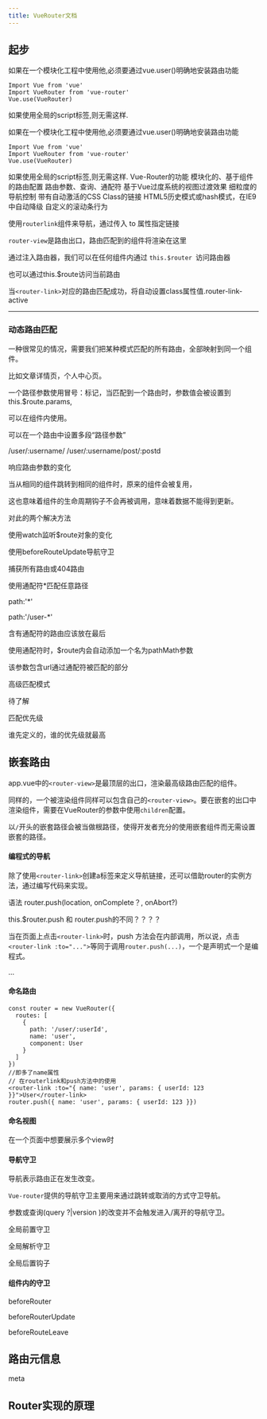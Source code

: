 ```yaml
---
title: VueRouter文档
---
```

## 起步

如果在一个模块化工程中使用他,必须要通过vue.user()明确地安装路由功能
```
Import Vue from 'vue'
Import VueRouter from 'vue-router'
Vue.use(VueRouter)
```
如果使用全局的script标签,则无需这样.

 

 如果在一个模块化工程中使用他,必须要通过vue.user()明确地安装路由功能

```
Import Vue from 'vue'
Import VueRouter from 'vue-router'
Vue.use(VueRouter)
```

如果使用全局的script标签,则无需这样.
Vue-Router的功能
模块化的、基于组件的路由配置
路由参数、查询、通配符
基于Vue过度系统的视图过渡效果
细粒度的导航控制
带有自动激活的CSS Class的链接
HTML5历史模式或hash模式，在IE9中自动降级
自定义的滚动条行为

 

使用`routerlink`组件来导航，通过传入 to 属性指定链接

`router-view`是路由出口，路由匹配到的组件将渲染在这里

 

通过注入路由器，我们可以在任何组件内通过 `this.$router `访问路由器

也可以通过this.$route访问当前路由

 

当`<router-link>`对应的路由匹配成功，将自动设置class属性值.router-link-active

---

### 动态路由匹配

一种很常见的情况，需要我们把某种模式匹配的所有路由，全部映射到同一个组件。

比如文章详情页，个人中心页。

 

一个路径参数使用冒号：标记，当匹配到一个路由时，参数值会被设置到this.$route.params,

可以在组件内使用。

 

可以在一个路由中设置多段“路径参数”

/user/:username/
 /user/:username/post/:postd

 

响应路由参数的变化

当从相同的组件跳转到相同的组件时，原来的组件会被复用，

这也意味着组件的生命周期钩子不会再被调用，意味着数据不能得到更新。

 

对此的两个解决方法

使用watch监听$route对象的变化

使用beforeRouteUpdate导航守卫

 

捕获所有路由或404路由

使用通配符*匹配任意路径

path:'*'

path:'/user-*'

含有通配符的路由应该放在最后

使用通配符时，$route内会自动添加一个名为pathMath参数

该参数包含url通过通配符被匹配的部分

 

高级匹配模式

待了解

 

匹配优先级

谁先定义的，谁的优先级就最高



## 嵌套路由

app.vue中的`<router-view>`是最顶层的出口，渲染最高级路由匹配的组件。

同样的，一个被渲染组件同样可以包含自己的`<router-view>`。要在嵌套的出口中渲染组件，需要在VueRouter的参数中使用`children`配置。

以`/`开头的嵌套路径会被当做根路径，使得开发者充分的使用嵌套组件而无需设置嵌套的路径。

#### 编程式的导航

除了使用`<router-link>`创建a标签来定义导航链接，还可以借助router的实例方法，通过编写代码来实现。

语法 router.push(location, onComplete？, onAbort?)

this.$router.push 和 router.push的不同？？？？



当在页面上点击`<router-link>`时，push 方法会在内部调用，所以说，点击`<router-link :to="...">`等同于调用`router.push(...)`，一个是声明式一个是编程式。





...



#### 命名路由

```
const router = new VueRouter({
  routes: [
    {
      path: '/user/:userId',
      name: 'user',
      component: User
    }
  ]
})
//即多了name属性
// 在routerlink和push方法中的使用
<router-link :to="{ name: 'user', params: { userId: 123 }}">User</router-link>
router.push({ name: 'user', params: { userId: 123 }})
```

#### 命名视图

在一个页面中想要展示多个view时





#### 导航守卫

导航表示路由正在发生改变。

`Vue-router`提供的导航守卫主要用来通过跳转或取消的方式守卫导航。

参数或查询(query ?|version )的改变并不会触发进入/离开的导航守卫。



全局前置守卫

全局解析守卫

全局后置钩子



#### 组件内的守卫

beforeRouter

beforeRouterUpdate

beforeRouteLeave



## 路由元信息

meta

## Router实现的原理